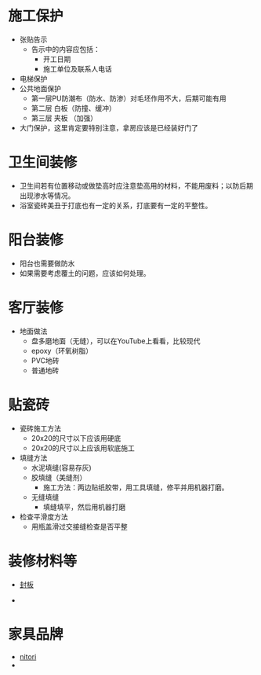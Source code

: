 # 施工保护

- 张贴告示
  - 告示中的内容应包括：
    - 开工日期
    - 施工单位及联系人电话
- 电梯保护
- 公共地面保护
  - 第一层PU防潮布（防水、防渗）对毛坯作用不大，后期可能有用
  - 第二层 白板（防撞、缓冲）
  - 第三层 夹板 （加强）
- 大门保护，这里肯定要特别注意，拿房应该是已经装好门了

# 卫生间装修

- 卫生间若有位置移动或做垫高时应注意垫高用的材料，不能用废料；以防后期出现渗水等情况。
- 浴室瓷砖美丑于打底也有一定的关系，打底要有一定的平整性。

# 阳台装修

- 阳台也需要做防水
- 如果需要考虑覆土的问题，应该如何处理。

# 客厅装修

- 地面做法
  - 盘多磨地面（无缝），可以在YouTube上看看，比较现代
  - epoxy（环氧树脂）
  - PVC地砖
  - 普通地砖

# 贴瓷砖

- 瓷砖施工方法
  - 20x20的尺寸以下应该用硬底
  - 20x20的尺寸以上应该用软底施工
- 填缝方法
  - 水泥填缝(容易存灰)
  - 胶填缝（美缝剂）
    - 施工方法：两边贴纸胶带，用工具填缝，修平并用机器打磨。
  - 无缝填缝
    - 填缝填平，然后用机器打磨
- 检查平滑度方法
  - 用瓶盖滑过交接缝检查是否平整

# 装修材料等

- [封板](https://www.ikea.cn/cn/zh/catalog/categories/departments/kitchen/23614/)

- 

# 家具品牌

- [nitori](http://www.nitorichina.com/)
- 